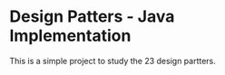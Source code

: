# Design Patters - Java Implementation

This is a simple project to study the 23 design partters. 


